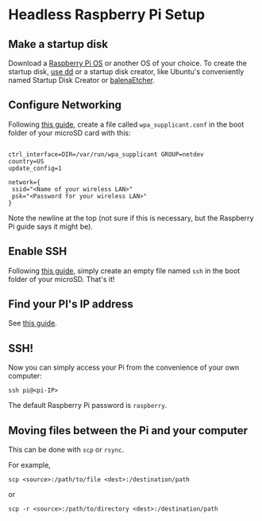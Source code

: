 # Headless Raspberry Pi Setup

## Make a startup disk

Download a [Raspberry Pi OS](https://www.raspberrypi.com/software/operating-systems/) or another OS of your choice.
To create the startup disk, [use dd](https://linuxiac.com/how-to-create-bootable-usb-drive-using-dd-command/) or a
startup disk creator, like Ubuntu's conveniently named Startup Disk Creator or 
[balenaEtcher](https://www.balena.io/etcher/).

## Configure Networking

Following [this guide](https://www.raspberrypi.com/documentation/computers/configuration.html#setting-up-a-headless-raspberry-pi),
create a file called `wpa_supplicant.conf` in the boot folder of your microSD card with this:

```

ctrl_interface=DIR=/var/run/wpa_supplicant GROUP=netdev
country=US
update_config=1

network={
 ssid="<Name of your wireless LAN>"
 psk="<Password for your wireless LAN>"
}
```

Note the newline at the top (not sure if this is necessary, but the Raspberry Pi guide says it might be).

## Enable SSH

Following [this guide](https://linuxize.com/post/how-to-enable-ssh-on-raspberry-pi/), simply create an empty file
named `ssh` in the boot folder of your microSD. That's it!

## Find your PI's IP address
See [this guide](https://www.raspberrypi.com/documentation/computers/remote-access.html).

## SSH!
Now you can simply access your Pi from the convenience of your own computer:

```
ssh pi@<pi-IP>
```

The default Raspberry Pi password is `raspberry`.

## Moving files between the Pi and your computer
This can be done with `scp` or `rsync`.

For example,
```
scp <source>:/path/to/file <dest>:/destination/path
```
or
```
scp -r <source>:/path/to/directory <dest>:/destination/path
```
